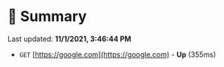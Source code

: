 # 📖 Summary
Last updated: **11/1/2021, 3:46:44 PM**

- `GET` [https://google.com](https://google.com) - **Up** (355ms)
